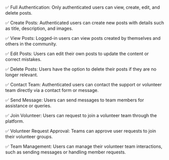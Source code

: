 ✅ Full Authentication: Only authenticated users can view, create, edit, and delete posts.

✅  Create Posts: Authenticated users can create new posts with details such as title, description, and images.

✅  View Posts: Logged-in users can view posts created by themselves and others in the community.

✅  Edit Posts: Users can edit their own posts to update the content or correct mistakes.

✅  Delete Posts: Users have the option to delete their posts if they are no longer relevant.

✅  Contact Team: Authenticated users can contact the support or volunteer team directly via a contact form or message.

✅  Send Message: Users can send messages to team members for assistance or queries.

✅  Join Volunteer: Users can request to join a volunteer team through the platform.

✅  Volunteer Request Approval: Teams can approve user requests to join their volunteer groups.

✅  Team Management: Users can manage their volunteer team interactions, such as sending messages or handling member requests.
